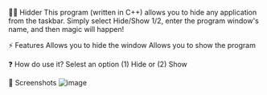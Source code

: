 👨‍💻 Hidder
This program (written in C++) allows you to hide any application from the taskbar. Simply select Hide/Show 1/2, enter the program window's name, and then magic will happen!


⚡ Features
Allows you to hide the window
Allows you to show the program

❓ How do use it?
Selest an option 
(1) Hide or (2) Show

📱 Screenshots
![image](https://github.com/LightJkd/Hidder/assets/171634839/2366b7f1-54a1-4f4e-a794-88dad0fa830a)
